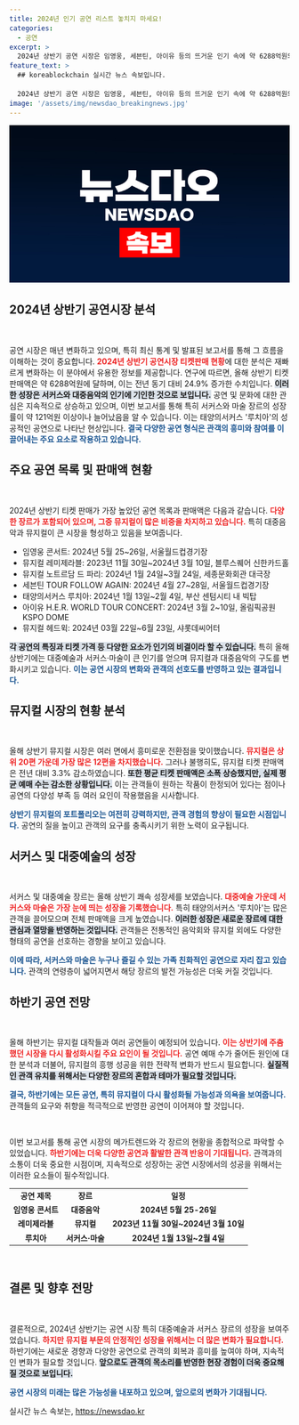 ```yaml
---
title: 2024년 인기 공연 리스트 놓치지 마세요!
categories:
  - 공연
excerpt: >
  2024년 상반기 공연 시장은 임영웅, 세븐틴, 아이유 등의 뜨거운 인기 속에 약 6288억원의 티켓 판매액을 기록했습니다. 특히 태양의서커스 ‘루치아’가 상승세를 이끌었지만, 뮤지컬은 판매액 감소로 아쉬움을 남겼습니다.
feature_text: >
  ## koreablockchain 실시간 뉴스 속보입니다.

  2024년 상반기 공연 시장은 임영웅, 세븐틴, 아이유 등의 뜨거운 인기 속에 약 6288억원의 티켓 판매액을 기록했습니다. 특히 태양의서커스 ‘루치아’가 상승세를 이끌었지만, 뮤지컬은 판매액 감소로 아쉬움을 남겼습니다.
image: '/assets/img/newsdao_breakingnews.jpg'
---
```


<p><img src="/assets/img/newsdao_breakingnews.jpg" alt="koreablockchain 속보" /></p>

<h2 data-ke-size="size26">2024년 상반기 공연시장 분석</h2>

<p data-ke-size="size16">&nbsp;</p>

<p>공연 시장은 매년 변화하고 있으며, 특히 최신 통계 및 발표된 보고서를 통해 그 흐름을 이해하는 것이 중요합니다. <b><span style="color: #ee2323;">2024년 상반기 공연시장 티켓판매 현황</span></b>에 대한 분석은 재빠르게 변화하는 이 분야에서 유용한 정보를 제공합니다. 연구에 따르면, 올해 상반기 티켓 판매액은 약 6288억원에 달하며, 이는 전년 동기 대비 24.9% 증가한 수치입니다. <b><span style="background-color: #21538527;">이러한 성장은 서커스와 대중음악의 인기에 기인한 것으로 보입니다.</span></b> 공연 및 문화에 대한 관심은 지속적으로 상승하고 있으며, 이번 보고서를 통해 특히 서커스와 마술 장르의 성장률이 약 121억원 이상이나 늘어났음을 알 수 있습니다. 이는 태양의서커스 '루치아'의 성공적인 공연으로 나타난 현상입니다. <b><span style="color: #1a5490;">결국 다양한 공연 형식은 관객의 흥미와 참여를 이끌어내는 주요 요소로 작용하고 있습니다.</span></b></p>

<h2 data-ke-size="size26">주요 공연 목록 및 판매액 현황</h2>

<p data-ke-size="size16">&nbsp;</p>

<p>2024년 상반기 티켓 판매가 가장 높았던 공연 목록과 판매액은 다음과 같습니다. <b><span style="color: #ee2323;">다양한 장르가 포함되어 있으며, 그중 뮤지컬이 많은 비중을 차지하고 있습니다.</span></b> 특히 대중음악과 뮤지컬이 큰 시장을 형성하고 있음을 보여줍니다. </p>

<ul>
<li>임영웅 콘서트: 2024년 5월 25~26일, 서울월드컵경기장</li>
<li>뮤지컬 레미제라블: 2023년 11월 30일~2024년 3월 10일, 블루스퀘어 신한카드홀</li>
<li>뮤지컬 노트르담 드 파리: 2024년 1월 24일~3월 24일, 세종문화회관 대극장</li>
<li>세븐틴 TOUR FOLLOW AGAIN: 2024년 4월 27~28일, 서울월드컵경기장</li>
<li>태양의서커스 루치아: 2024년 1월 13일~2월 4일, 부산 센텀시티 내 빅탑</li>
<li>아이유 H.E.R. WORLD TOUR CONCERT: 2024년 3월 2~10일, 올림픽공원 KSPO DOME</li>
<li>뮤지컬 헤드윅: 2024년 03월 22일~6월 23일, 샤롯데씨어터</li>
</ul>

<p><b><span style="background-color: #21538527;">각 공연의 특징과 티켓 가격 등 다양한 요소가 인기의 비결이라 할 수 있습니다.</span></b> 특히 올해 상반기에는 대중예술과 서커스·마술이 큰 인기를 얻으며 뮤지컬과 대중음악의 구도를 변화시키고 있습니다. <b><span style="color: #1a5490;">이는 공연 시장의 변화와 관객의 선호도를 반영하고 있는 결과입니다.</span></b></p>

<h2 data-ke-size="size26">뮤지컬 시장의 현황 분석</h2>

<p data-ke-size="size16">&nbsp;</p>

<p>올해 상반기 뮤지컬 시장은 여러 면에서 흥미로운 전환점을 맞이했습니다. <b><span style="color: #ee2323;">뮤지컬은 상위 20편 가운데 가장 많은 12편을 차지했습니다.</span></b> 그러나 불행히도, 뮤지컬 티켓 판매액은 전년 대비 3.3% 감소하였습니다. <b><span style="background-color: #21538527;">또한 평균 티켓 판매액은 소폭 상승했지만, 실제 평균 예매 수는 감소한 상황입니다.</span></b> 이는 관객들이 원하는 작품이 한정되어 있다는 점이나 공연의 다양성 부족 등 여러 요인이 작용했음을 시사합니다. </p>

<p><b><span style="color: #1a5490;">상반기 뮤지컬의 포트폴리오는 여전히 강력하지만, 관객 경험의 향상이 필요한 시점입니다.</span></b> 공연의 질을 높이고 관객의 요구를 충족시키기 위한 노력이 요구됩니다. <b></b></p>

<h2 data-ke-size="size26">서커스 및 대중예술의 성장</h2>

<p data-ke-size="size16">&nbsp;</p>

<p>서커스 및 대중예술 장르는 올해 상반기 쾌속 성장세를 보였습니다. <b><span style="color: #ee2323;">대중예술 가운데 서커스와 마술은 가장 눈에 띄는 성장을 기록했습니다.</span></b> 특히 태양의서커스 '루치아'는 많은 관객을 끌어모으며 전체 판매액을 크게 높였습니다. <b><span style="background-color: #21538527;">이러한 성장은 새로운 장르에 대한 관심과 열망을 반영하는 것입니다.</span></b> 관객들은 전통적인 음악회와 뮤지컬 외에도 다양한 형태의 공연을 선호하는 경향을 보이고 있습니다. </p>

<p><b><span style="color: #1a5490;">이에 따라, 서커스와 마술은 누구나 즐길 수 있는 가족 친화적인 공연으로 자리 잡고 있습니다.</span></b> 관객의 연령층이 넓어지면서 해당 장르의 발전 가능성은 더욱 커질 것입니다. </p>

<h2 data-ke-size="size26">하반기 공연 전망</h2>

<p data-ke-size="size16">&nbsp;</p>

<p>올해 하반기는 뮤지컬 대작들과 여러 공연들이 예정되어 있습니다. <b><span style="color: #ee2323;">이는 상반기에 주춤했던 시장을 다시 활성화시킬 주요 요인이 될 것입니다.</span></b> 공연 예매 수가 줄어든 원인에 대한 분석과 더불어, 뮤지컬의 흥행 성공을 위한 전략적 변화가 반드시 필요합니다. <b><span style="background-color: #21538527;">실질적인 관객 유치를 위해서는 다양한 장르의 혼합과 테마가 필요할 것입니다.</span></b></p>

<p><b><span style="color: #1a5490;">결국, 하반기에는 모든 공연, 특히 뮤지컬이 다시 활성화될 가능성과 의욕을 보여줍니다.</span></b> 관객들의 요구와 취향을 적극적으로 반영한 공연이 이어져야 할 것입니다.</p>

<p data-ke-size="size16">&nbsp;</p>

<p>이번 보고서를 통해 공연 시장의 메가트렌드와 각 장르의 현황을 종합적으로 파악할 수 있었습니다. <b><span style="color: #ee2323;">하반기에는 더욱 다양한 공연과 활발한 관객 반응이 기대됩니다.</span></b> 관객과의 소통이 더욱 중요한 시점이며, 지속적으로 성장하는 공연 시장에서의 성공을 위해서는 이러한 요소들이 필수적입니다. </p>

<table style="width: 100%;">
<tr>
<td style="text-align: center; height: 17px;"><b>공연 제목</b></td>
<td style="text-align: center; height: 17px;"><b>장르</b></td>
<td style="text-align: center; height: 17px;"><b>일정</b></td>
</tr>
<tr>
<td style="text-align: center; height: 17px;"><b>임영웅 콘서트</b></td>
<td style="text-align: center; height: 17px;"><b>대중음악</b></td>
<td style="text-align: center; height: 17px;"><b>2024년 5월 25-26일</b></td>
</tr>
<tr>
<td style="text-align: center; height: 17px;"><b>레미제라블</b></td>
<td style="text-align: center; height: 17px;"><b>뮤지컬</b></td>
<td style="text-align: center; height: 17px;"><b>2023년 11월 30일~2024년 3월 10일</b></td>
</tr>
<tr>
<td style="text-align: center; height: 17px;"><b>루치아</b></td>
<td style="text-align: center; height: 17px;"><b>서커스·마술</b></td>
<td style="text-align: center; height: 17px;"><b>2024년 1월 13일~2월 4일</b></td>
</tr>
</table>

<p data-ke-size="size16">&nbsp;</p>

<h2 data-ke-size="size26">결론 및 향후 전망</h2>

<p data-ke-size="size16">&nbsp;</p>

<p>결론적으로, 2024년 상반기는 공연 시장 특히 대중예술과 서커스 장르의 성장을 보여주었습니다. <b><span style="color: #ee2323;">하지만 뮤지컬 부문의 안정적인 성장을 위해서는 더 많은 변화가 필요합니다.</span></b> 하반기에는 새로운 경향과 다양한 공연으로 관객의 회복과 흥미를 높여야 하며, 지속적인 변화가 필요할 것입니다. <b><span style="background-color: #21538527;">앞으로도 관객의 목소리를 반영한 현장 경험이 더욱 중요해질 것으로 보입니다.</span></b></p>

<p><b><span style="color: #1a5490;">공연 시장의 미래는 많은 가능성을 내포하고 있으며, 앞으로의 변화가 기대됩니다.</span></b></p>
실시간 뉴스 속보는, <a href="https://newsdao.kr" rel="dofollow">https://newsdao.kr</a>


